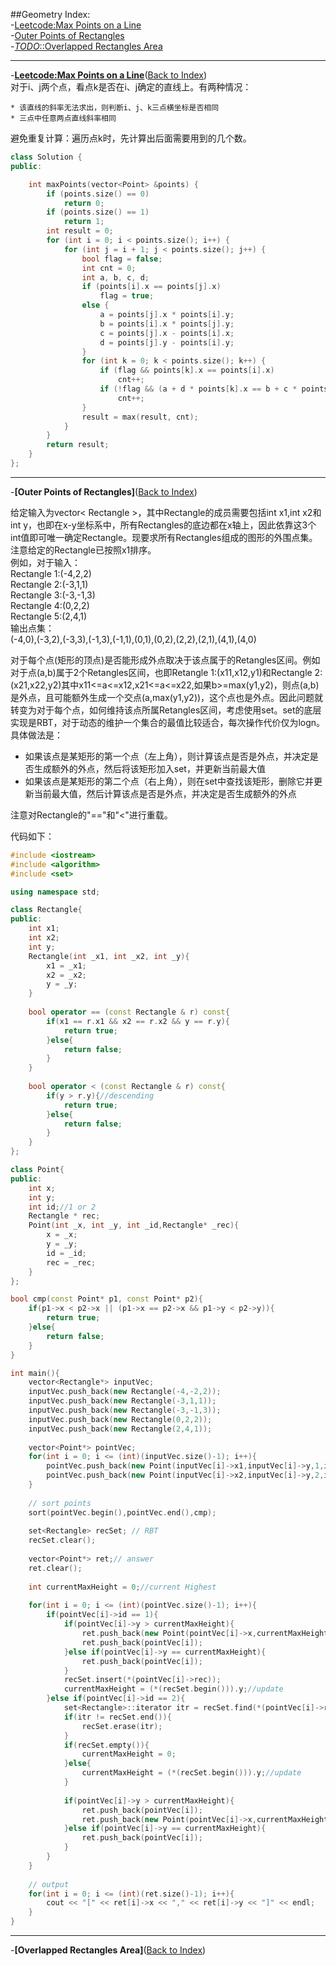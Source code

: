 ##Geometry
<a name="AnchorIndex" id="AnchorIndex"></a>
Index:  
-[Leetcode:Max Points on a Line](#Anchor1)  
-[Outer Points of Rectangles](#Anchor2)  
-[*TODO*::Overlapped Rectangles Area](#Anchor3) 

-------
<a name="Anchor1" id="Anchor1"></a>
-**[Leetcode:Max Points on a Line](http://oj.leetcode.com/problems/max-points-on-a-line/)**([Back to Index](#AnchorIndex))  
对于i、j两个点，看点k是否在i、j确定的直线上。有两种情况：

    * 该直线的斜率无法求出，则判断i、j、k三点横坐标是否相同
    * 三点中任意两点直线斜率相同

避免重复计算：遍历点k时，先计算出后面需要用到的几个数。

```cpp
class Solution {
public:

    int maxPoints(vector<Point> &points) {
        if (points.size() == 0)
            return 0;
        if (points.size() == 1)
            return 1;
        int result = 0;
        for (int i = 0; i < points.size(); i++) {
            for (int j = i + 1; j < points.size(); j++) {
                bool flag = false;
                int cnt = 0;
                int a, b, c, d;
                if (points[i].x == points[j].x)
                    flag = true;
                else {
                    a = points[j].x * points[i].y;
                    b = points[i].x * points[j].y;
                    c = points[j].x - points[i].x;
                    d = points[j].y - points[i].y;
                }
                for (int k = 0; k < points.size(); k++) {
                    if (flag && points[k].x == points[i].x)
                        cnt++;
                    if (!flag && (a + d * points[k].x == b + c * points[k].y))
                        cnt++;
                }
                result = max(result, cnt);
            }
        }
        return result;
    }
};
```

-------
<a name="Anchor2" id="Anchor2"></a>
-**[Outer Points of Rectangles]**([Back to Index](#AnchorIndex))   

给定输入为vector< Rectangle >，其中Rectangle的成员需要包括int x1,int x2和int y，也即在x-y坐标系中，所有Rectangles的底边都在x轴上，因此依靠这3个int值即可唯一确定Rectangle。现要求所有Rectangles组成的图形的外围点集。注意给定的Rectangle已按照x1排序。    
例如，对于输入：    
Rectangle 1:(-4,2,2)  
Rectangle 2:(-3,1,1)  
Rectangle 3:(-3,-1,3)  
Rectangle 4:(0,2,2)  
Rectangle 5:(2,4,1)  
输出点集：  
(-4,0),(-3,2),(-3,3),(-1,3),(-1,1),(0,1),(0,2),(2,2),(2,1),(4,1),(4,0)  

对于每个点(矩形的顶点)是否能形成外点取决于该点属于的Retangles区间。例如对于点(a,b)属于2个Retangles区间，也即Retangle 1:(x11,x12,y1)和Rectangle 2:(x21,x22,y2)其中x11<=a<=x12,x21<=a<=x22,如果b>=max(y1,y2)，则点(a,b)是外点，且可能额外生成一个交点(a,max(y1,y2))，这个点也是外点。因此问题就转变为对于每个点，如何维持该点所属Retangles区间，考虑使用set。set的底层实现是RBT，对于动态的维护一个集合的最值比较适合，每次操作代价仅为logn。具体做法是：
*  如果该点是某矩形的第一个点（左上角），则计算该点是否是外点，并决定是否生成额外的外点，然后将该矩形加入set，并更新当前最大值  
*  如果该点是某矩形的第二个点（右上角），则在set中查找该矩形，删除它并更新当前最大值，然后计算该点是否是外点，并决定是否生成额外的外点  

注意对Rectangle的"=="和"<"进行重载。

代码如下：
```cpp
#include <iostream>
#include <algorithm>
#include <set>

using namespace std;

class Rectangle{
public:
    int x1;
    int x2;
    int y;
    Rectangle(int _x1, int _x2, int _y){
        x1 = _x1;
        x2 = _x2;
        y = _y; 
    }
    
    bool operator == (const Rectangle & r) const{
        if(x1 == r.x1 && x2 == r.x2 && y == r.y){
            return true;
        }else{
            return false;
        }
    }
    
    bool operator < (const Rectangle & r) const{
        if(y > r.y){//descending
            return true;
        }else{
            return false;
        }
    }
};

class Point{
public:
    int x;
    int y;
    int id;//1 or 2
    Rectangle * rec;
    Point(int _x, int _y, int _id,Rectangle* _rec){
        x = _x;
        y = _y;
        id = _id;
        rec = _rec;
    }
};

bool cmp(const Point* p1, const Point* p2){
    if(p1->x < p2->x || (p1->x == p2->x && p1->y < p2->y)){
        return true;
    }else{
        return false;
    }
}

int main(){ 
    vector<Rectangle*> inputVec;
    inputVec.push_back(new Rectangle(-4,-2,2));
    inputVec.push_back(new Rectangle(-3,1,1));
    inputVec.push_back(new Rectangle(-3,-1,3));
    inputVec.push_back(new Rectangle(0,2,2));
    inputVec.push_back(new Rectangle(2,4,1));
    
    vector<Point*> pointVec;
    for(int i = 0; i <= (int)(inputVec.size()-1); i++){
        pointVec.push_back(new Point(inputVec[i]->x1,inputVec[i]->y,1,inputVec[i]));
        pointVec.push_back(new Point(inputVec[i]->x2,inputVec[i]->y,2,inputVec[i]));
    }
    
    // sort points
    sort(pointVec.begin(),pointVec.end(),cmp);
    
    set<Rectangle> recSet; // RBT
    recSet.clear();
    
    vector<Point*> ret;// answer
    ret.clear();
    
    int currentMaxHeight = 0;//current Highest
    
    for(int i = 0; i <= (int)(pointVec.size()-1); i++){
        if(pointVec[i]->id == 1){
            if(pointVec[i]->y > currentMaxHeight){
                ret.push_back(new Point(pointVec[i]->x,currentMaxHeight,0,NULL));
                ret.push_back(pointVec[i]);
            }else if(pointVec[i]->y == currentMaxHeight){
                ret.push_back(pointVec[i]);
            }
            recSet.insert(*(pointVec[i]->rec));
            currentMaxHeight = (*(recSet.begin())).y;//update
        }else if(pointVec[i]->id == 2){
            set<Rectangle>::iterator itr = recSet.find(*(pointVec[i]->rec));
            if(itr != recSet.end()){
                recSet.erase(itr);
            }
            if(recSet.empty()){
                currentMaxHeight = 0;
            }else{
                currentMaxHeight = (*(recSet.begin())).y;//update
            }
            
            if(pointVec[i]->y > currentMaxHeight){
                ret.push_back(pointVec[i]);
                ret.push_back(new Point(pointVec[i]->x,currentMaxHeight,0,NULL));
            }else if(pointVec[i]->y == currentMaxHeight){
                ret.push_back(pointVec[i]);
            }
        }
    }
    
    // output
    for(int i = 0; i <= (int)(ret.size()-1); i++){
        cout << "[" << ret[i]->x << "," << ret[i]->y << "]" << endl;
    }
}
```

-------
<a name="Anchor3" id="Anchor3"></a>
-**[Overlapped Rectangles Area]**([Back to Index](#AnchorIndex))

